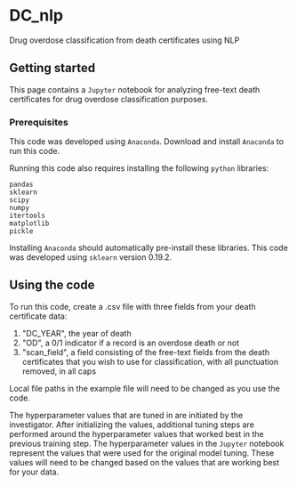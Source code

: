 # DC_nlp
Drug overdose classification from death certificates using NLP

## Getting started

This page contains a `Jupyter` notebook for analyzing free-text death certificates for drug overdose classification purposes.

### Prerequisites

This code was developed using `Anaconda`. Download and install `Anaconda` to run this code.

Running this code also requires installing the following `python` libraries:

```
pandas
sklearn
scipy
numpy
itertools
matplotlib
pickle
```

Installing `Anaconda` should automatically pre-install these libraries.
This code was developed using `sklearn` version 0.19.2. 

## Using the code

To run this code, create a .csv file with three fields from your death certificate data: 
  1. "DC_YEAR", the year of death
  2. "OD", a 0/1 indicator if a record is an overdose death or not
  3. "scan_field", a field consisting of the free-text fields from the death certificates 
     that you wish to use for classification, with all punctuation removed, in all caps

Local file paths in the example file will need to be changed as you use the code.

The hyperparameter values that are tuned in are initiated by the investigator.
After initializing the values, additional tuning steps are performed around the hyperparameter values that worked best in the previous
training step.
The hyperparameter values in the `Jupyter` notebook represent the values that were used for the original model tuning.
These values will need to be changed based on the values that are working best for your data. 

